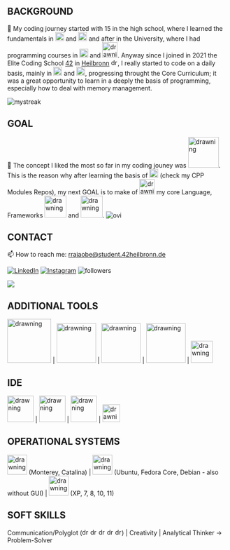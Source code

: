 ## BACKGROUND
🌱 My coding journey started with 15 in the high school, where I learned the fundamentals in <img src="https://upload.wikimedia.org/wikipedia/en/thumb/b/b2/Embarcadero_Delphi_10.4_Sydney_Product_Logo_and_Icon.svg/256px-Embarcadero_Delphi_10.4_Sydney_Product_Logo_and_Icon.svg.png" alt="drawning" width="20"> and <img src="https://encrypted-tbn0.gstatic.com/images?q=tbn:ANd9GcTlghq6u3Wlrj1C-RIrSyul1EMELmct6Crlpw&usqp=CAU" alt="drawning" width="20"/> and after in the University, where I had programming courses in <img src="https://upload.wikimedia.org/wikipedia/commons/thumb/c/c3/Python-logo-notext.svg/800px-Python-logo-notext.svg.png" alt="drawning" width="20"/> and <img src="https://nakedsecurity.sophos.com/wp-content/uploads/sites/2/2022/04/java-1200.png" alt="drawning" width="35"/>.
Anyway since I joined in 2021 the Elite Coding School [42](https://42.fr/en/homepage/) in [Heilbronn](https://www.42heilbronn.de/de/) 
<img src="https://cdn.britannica.com/97/897-050-0BFECDA5/Flag-Germany.jpg" alt="drawning" width="15"/>, I really started to code on a daily basis, mainly in <img src="https://upload.wikimedia.org/wikipedia/commons/thumb/1/18/C_Programming_Language.svg/1200px-C_Programming_Language.svg.png" alt="drawning" width="20"/> and <img src="https://upload.wikimedia.org/wikipedia/commons/thumb/1/18/ISO_C%2B%2B_Logo.svg/1200px-ISO_C%2B%2B_Logo.svg.png" alt="drawning" width="20"/>, progressing throught the Core Curriculum; it was a great opportunity to learn in a deeply the basis of programming, especially how to deal with memory management.

<img src="https://github-readme-streak-stats.herokuapp.com/?user=leruslerus42&theme=tokyonight" alt="mystreak"/>


## GOAL
💞️ The concept I liked the most so far in my coding jouney was <img src="https://miro.medium.com/max/600/1*m8SG-c1f65wgsvu3RxdrTw.png" alt="drawning" width="70"/>. This is the reason why after learning the basis of <img src="https://upload.wikimedia.org/wikipedia/commons/thumb/1/18/ISO_C%2B%2B_Logo.svg/1200px-ISO_C%2B%2B_Logo.svg.png" alt="drawning" width="20"/> (check my CPP Modules Repos), my next GOAL is to make of  <img src="https://upload.wikimedia.org/wikipedia/de/thumb/e/e1/Java-Logo.svg/1200px-Java-Logo.svg.png" alt="drawning" width="35"/> my core Language, Frameworks <img src="https://repository-images.githubusercontent.com/259018719/0663e880-8a02-11ea-9c75-44ca9a90cc1f" alt="drawning" width="50"/> and <img src="https://programadoresbrasil.com.br/wp-content/uploads/2021/05/Spring-BOOT-Interview-questions-1.jpg" alt="drawning" width="50"/>.
<img src="https://github-readme-stats.vercel.app/api/top-langs?username=leruslerus42&show_icons=true&locale=en&layout=compact&theme=chartreuse-dark" alt="ovi" />


## CONTACT

📫 How to reach me: rrajaobe@student.42heilbronn.de

<a href="https://www.linkedin.com/in/aarrajaobelina/" target="_blank"><img src="https://img.shields.io/badge/LinkedIn-%230077B5.svg?&style=flat-square&logo=linkedin&logoColor=white" alt="LinkedIn"></a>
<a href="https://www.instagram.com/ruslan_ruslan_ruslan_29/" target="_blank"><img src="https://img.shields.io/badge/Instagram-%23E4405F.svg?&style=flat-square&logo=instagram&logoColor=white" alt="Instagram"></a>
<img alt="followers" src="https://img.shields.io/github/followers/leruslerus42?label=Followers&style=social">

<img src="https://github-profile-trophy.vercel.app/?username=leruslerus42&theme=juicyfresh&no-bg=true" />




## ADDITIONAL TOOLS
<img src="https://d1.awsstatic.com/acs/characters/Logos/Docker-Logo_Horizontel_279x131.b8a5c41e56b77706656d61080f6a0217a3ba356d.png" alt="drawning" width="100"/> | <img src="https://upload.wikimedia.org/wikipedia/commons/thumb/e/e0/Git-logo.svg/1200px-Git-logo.svg.png" alt="drawning" width="90"/> | <img src="https://upload.wikimedia.org/wikipedia/commons/thumb/8/82/Gnu-bash-logo.svg/2560px-Gnu-bash-logo.svg.png" alt="drawning" width="90"/> | <img src="https://encrypted-tbn0.gstatic.com/images?q=tbn:ANd9GcT7zFZTfgMR4M0Qjlf7QCse7zOo7DmFPXYRkJpnmpCS4i_WJ8sPqwCPdPBB2FW_jDfS1oQ&usqp=CAU" alt="drawning" width="90"/> | <img src="http://store-images.s-microsoft.com/image/apps.13087.14417540710289390.4ba88b89-313c-42d6-bf9e-dbf1226cf959.c3b5ca97-10a7-4888-b8e8-afeb5d7c8c97" alt="drawning" width="50"/>

## IDE
<img src="https://miro.medium.com/max/1400/0*SGbxc-dbU0gyaVWm.jpg" alt="drawning" width="60"/> | <img src="https://process.fs.teachablecdn.com/ADNupMnWyR7kCWRvm76Laz/resize=width:705/https://www.filepicker.io/api/file/xJXLt6duTkq3LaY3WFq5" alt="drawning" width="60"/> | <img src="https://www.iri.com/blog/wp-content/uploads/2012/06/eclipse-logo.png" alt="drawning" width="60"/> | <img src="https://upload.wikimedia.org/wikipedia/commons/thumb/9/9f/Vimlogo.svg/1200px-Vimlogo.svg.png" alt="drawning" width="40"/>

## OPERATIONAL SYSTEMS
<img src="https://kb.helpline.w3.uvm.edu/wp-content/uploads/2020/06/1200px-MacOS_logo_2017-1.png" alt="drawning" width="45"/> (Monterey, Catalina)  | <img src="https://www.redhat.com/cms/managed-files/tux-327x360.png" alt="drawning" width="45"/> (Ubuntu, Fedora Core, Debian - also without GUI) | <img src="https://heise.cloudimg.io/width/600/q75.png-lossy-75.webp-lossy-75.foil1/_www-heise-de_/tipps-tricks/imgs/96/2/3/3/6/7/4/0/Untitled-3-7813111b633d7cc6.jpeg" alt="drawning" width="45"/> (XP, 7, 8, 10, 11)

## SOFT SKILLS
Communication/Polyglot (<img src="https://upload.wikimedia.org/wikipedia/commons/thumb/0/03/Flag_of_Italy.svg/1200px-Flag_of_Italy.svg.png" alt="drawning" width="15"/> <img src="https://cdn.britannica.com/97/897-050-0BFECDA5/Flag-Germany.jpg" alt="drawning" width="15"/> <img src="https://upload.wikimedia.org/wikipedia/en/thumb/a/ae/Flag_of_the_United_Kingdom.svg/640px-Flag_of_the_United_Kingdom.svg.png" alt="drawning" width="15"/> <img src="https://cdn.britannica.com/14/4814-004-7C0DF1BB/Flag-Ukraine.jpg" alt="drawning" width="15"/> <img src="https://cdn.britannica.com/36/4336-050-056AC114/Flag-Spain.jpg" alt="drawning" width="15"/>) | Creativity | Analytical Thinker -> Problem-Solver

<!---
1) BADGE ORIGINAL PAGE
https://github.com/madushadhanushka/github-readme


2) avoid this badge for now, since I have no pr (pull requests), issues and problem solved.
<img align="center" src="https://github-readme-stats.vercel.app/api?username=leruslerus42&include_all_commits=true&count_private=true&show_icons=true&line_height=20&title_color=2B5BBD&icon_color=1124BB&text_color=A1A1A1&bg_color=0,000000,130F40" alt="my Github Stats"/>

3) IMAGE TO LINK
  es. 1: [<img src="http://www.google.com.au/images/nav_logo7.png">](http://google.com.au/)

  es. 2: [![Foo](http://www.google.com.au/images/nav_logo7.png)](http://google.com.au/)
--->




<!---
leruslerus42/leruslerus42 is a ✨ special ✨ repository because its `README.md` (this file) appears on your GitHub profile.
You can click the Preview link to take a look at your changes.
--->
